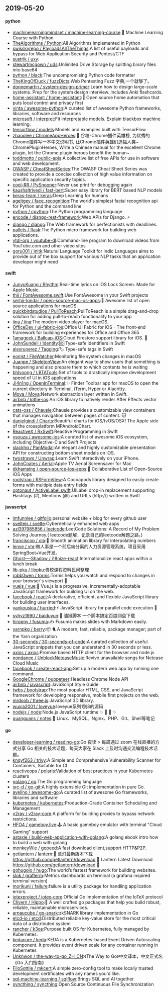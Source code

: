 ## 2019-05-20

#### python
* [machinelearningmindset / machine-learning-course](https://github.com/machinelearningmindset/machine-learning-course):💬
Machine Learning Course with Python
* [TheAlgorithms / Python](https://github.com/TheAlgorithms/Python):All Algorithms implemented in Python
* [swisskyrepo / PayloadsAllTheThings](https://github.com/swisskyrepo/PayloadsAllTheThings):A list of useful payloads and bypass for Web Application Security and Pentest/CTF
* [sustrik / uxy](https://github.com/sustrik/uxy):
* [stewartmcgown / uds](https://github.com/stewartmcgown/uds):Unlimited Drive Storage by splitting binary files into base64
* [python / black](https://github.com/python/black):The uncompromising Python code formatter
* [TheKingOfDuck / fuzzDicts](https://github.com/TheKingOfDuck/fuzzDicts):Web Pentesting Fuzz 字典,一个就够了。
* [donnemartin / system-design-primer](https://github.com/donnemartin/system-design-primer):Learn how to design large-scale systems. Prep for the system design interview. Includes Anki flashcards.
* [home-assistant / home-assistant](https://github.com/home-assistant/home-assistant):🏡
Open source home automation that puts local control and privacy first
* [vinta / awesome-python](https://github.com/vinta/awesome-python):A curated list of awesome Python frameworks, libraries, software and resources
* [microsoft / interpret](https://github.com/microsoft/interpret):Fit interpretable models. Explain blackbox machine learning.
* [tensorflow / models](https://github.com/tensorflow/models):Models and examples built with TensorFlow
* [zhaoolee / ChromeAppHeroes](https://github.com/zhaoolee/ChromeAppHeroes):🌈
谷粒-Chrome插件英雄榜, 为优秀的Chrome插件写一本中文说明书, 让Chrome插件英雄们造福人类~ ChromePluginHeroes, Write a Chinese manual for the excellent Chrome plugin, let the Chrome plugin heroes benefit the human~
* [toddmotto / public-apis](https://github.com/toddmotto/public-apis):A collective list of free APIs for use in software and web development.
* [OWASP / CheatSheetSeries](https://github.com/OWASP/CheatSheetSeries):The OWASP Cheat Sheet Series was created to provide a concise collection of high value information on specific application security topics.
* [cool-RR / PySnooper](https://github.com/cool-RR/PySnooper):Never use print for debugging again
* [kaushaltrivedi / fast-bert](https://github.com/kaushaltrivedi/fast-bert):Super easy library for BERT based NLP models
* [keras-team / keras](https://github.com/keras-team/keras):Deep Learning for humans
* [ageitgey / face_recognition](https://github.com/ageitgey/face_recognition):The world's simplest facial recognition api for Python and the command line
* [python / cpython](https://github.com/python/cpython):The Python programming language
* [encode / django-rest-framework](https://github.com/encode/django-rest-framework):Web APIs for Django.
⚡️
* [django / django](https://github.com/django/django):The Web framework for perfectionists with deadlines.
* [pallets / flask](https://github.com/pallets/flask):The Python micro framework for building web applications.
* [ytdl-org / youtube-dl](https://github.com/ytdl-org/youtube-dl):Command-line program to download videos from YouTube.com and other video sites
* [goru001 / inltk](https://github.com/goru001/inltk):Natural Language Toolkit for Indic Languages aims to provide out of the box support for various NLP tasks that an application developer might need

#### swift
* [JunyuKuang / Rhythm](https://github.com/JunyuKuang/Rhythm):Real-time lyrics on iOS Lock Screen. Made for Apple Music.
* [thii / FontAwesome.swift](https://github.com/thii/FontAwesome.swift):Use FontAwesome in your Swift projects
* [serhii-londar / open-source-mac-os-apps](https://github.com/serhii-londar/open-source-mac-os-apps):🚀
Awesome list of open source applications for macOS.
* [quickbirdstudios / PullToReach](https://github.com/quickbirdstudios/PullToReach):PullToReach is a simple drag-and-drop solution for adding pull-to-reach functionality to your app
* [iina / iina](https://github.com/iina/iina):The modern video player for macOS.
* [OfficeDev / ui-fabric-ios](https://github.com/OfficeDev/ui-fabric-ios):Office UI Fabric for iOS - The front-end framework for building experiences for Office and Office 365
* [1amageek / Ballcap-iOS](https://github.com/1amageek/Ballcap-iOS):Cloud Firestore support library for iOS. 🧢
* [JohnSundell / Identity](https://github.com/JohnSundell/Identity):🆔
Type-safe identifiers in Swift
* [alexruperez / Tagging](https://github.com/alexruperez/Tagging):🏷
Type-safe tags in Swift
* [eonist / FileWatcher](https://github.com/eonist/FileWatcher):Monitoring file system changes in macOS
* [Juanpe / SkeletonView](https://github.com/Juanpe/SkeletonView):An elegant way to show users that something is happening and also prepare them to which contents he is waiting
* [bhlvoong / LBTATools](https://github.com/bhlvoong/LBTATools):Set of tools to drastically improve development speed of UI in iOS applications
* [Ji4n1ng / OpenInTerminal](https://github.com/Ji4n1ng/OpenInTerminal):✨
Finder Toolbar app for macOS to open the current directory in Terminal, iTerm, Hyper or Alacritty.
* [Moya / Moya](https://github.com/Moya/Moya):Network abstraction layer written in Swift.
* [airbnb / lottie-ios](https://github.com/airbnb/lottie-ios):An iOS library to natively render After Effects vector animations
* [cats-oss / Chausie](https://github.com/cats-oss/Chausie):Chausie provides a customizable view containers that manages navigation between pages of content.
🐱
* [danielgindi / Charts](https://github.com/danielgindi/Charts):Beautiful charts for iOS/tvOS/OSX! The Apple side of the crossplatform MPAndroidChart.
* [ReactiveX / RxSwift](https://github.com/ReactiveX/RxSwift):Reactive Programming in Swift
* [vsouza / awesome-ios](https://github.com/vsouza/awesome-ios):A curated list of awesome iOS ecosystem, including Objective-C and Swift Projects
* [slackhq / PanModal](https://github.com/slackhq/PanModal):An elegant and highly customizable presentation API for constructing bottom sheet modals on iOS.
* [twostraws / Unwrap](https://github.com/twostraws/Unwrap):Learn Swift interactively on your iPhone.
* [JohnCoates / Aerial](https://github.com/JohnCoates/Aerial):Apple TV Aerial Screensaver for Mac
* [dkhamsing / open-source-ios-apps](https://github.com/dkhamsing/open-source-ios-apps):📱
Collaborative List of Open-Source iOS Apps
* [rootstrap / RSFormView](https://github.com/rootstrap/RSFormView):A Cocoapods library designed to easily create forms with multiple data entry fields
* [optonaut / ActiveLabel.swift](https://github.com/optonaut/ActiveLabel.swift):UILabel drop-in replacement supporting Hashtags (#), Mentions (@) and URLs (http://) written in Swift

#### javascript
* [imfunniee / gitfolio](https://github.com/imfunniee/gitfolio):personal website + blog for every github user
* [sveltejs / svelte](https://github.com/sveltejs/svelte):Cybernetically enhanced web apps
* [azl397985856 / leetcode](https://github.com/azl397985856/leetcode):LeetCode Solutions: A Record of My Problem Solving Journey.( leetcode题解，记录自己的leetcode解题之路。)
* [franciscop / ola](https://github.com/franciscop/ola):🌊
Smooth animation library for interpolating numbers
* [lenve / vhr](https://github.com/lenve/vhr):微人事是一个前后端分离的人力资源管理系统，项目采用SpringBoot+Vue开发。
* [Ghost---Shadow / i18nize-react](https://github.com/Ghost---Shadow/i18nize-react):Internationalize react apps within a lunch break
* [lib-pku / libpku](https://github.com/lib-pku/libpku):贵校课程资料民间整理
* [robb0wen / tornis](https://github.com/robb0wen/tornis):Tornis helps you watch and respond to changes in your browser's viewport
🌲
* [vuejs / vue](https://github.com/vuejs/vue):🖖
Vue.js is a progressive, incrementally-adoptable JavaScript framework for building UI on the web.
* [facebook / react](https://github.com/facebook/react):A declarative, efficient, and flexible JavaScript library for building user interfaces.
* [yankouskia / hurried](https://github.com/yankouskia/hurried):⚡️
JavaScript library for parallel code execution
🔀
* [syhyz1990 / baiduyun](https://github.com/syhyz1990/baiduyun):🖖
油猴脚本 一个脚本搞定百度网盘下载
* [hiroppy / fusuma](https://github.com/hiroppy/fusuma):✍️
Fusuma makes slides with Markdown easily.
* [yarnpkg / berry](https://github.com/yarnpkg/berry):📦
🐈
A modern, fast, reliable, package manager; part of the Yarn organization
* [30-seconds / 30-seconds-of-code](https://github.com/30-seconds/30-seconds-of-code):A curated collection of useful JavaScript snippets that you can understand in 30 seconds or less.
* [axios / axios](https://github.com/axios/axios):Promise based HTTP client for the browser and node.js
* [nondanee / UnblockNeteaseMusic](https://github.com/nondanee/UnblockNeteaseMusic):Revive unavailable songs for Netease Cloud Music
* [facebook / create-react-app](https://github.com/facebook/create-react-app):Set up a modern web app by running one command.
* [GoogleChrome / puppeteer](https://github.com/GoogleChrome/puppeteer):Headless Chrome Node API
* [airbnb / javascript](https://github.com/airbnb/javascript):JavaScript Style Guide
* [twbs / bootstrap](https://github.com/twbs/bootstrap):The most popular HTML, CSS, and JavaScript framework for developing responsive, mobile first projects on the web.
* [mrdoob / three.js](https://github.com/mrdoob/three.js):JavaScript 3D library.
* [wuxia2001 / loveyue](https://github.com/wuxia2001/loveyue):loveyue系列1到8的源码
* [nodejs / node](https://github.com/nodejs/node):Node.js JavaScript runtime
✨
🐢
🚀
✨
* [guanguans / notes](https://github.com/guanguans/notes):📔
Linux、MySQL、Nginx、PHP、Git、Shell等笔记

#### go
* [developer-learning / reading-go](https://github.com/developer-learning/reading-go):Go 夜读 > 每周通过 zoom 在线直播的方式分享 Go 相关的技术话题，每天大家在 Slack 上及时沟通交流编程技术话题。
* [knqyf263 / trivy](https://github.com/knqyf263/trivy):A Simple and Comprehensive Vulnerability Scanner for Containers, Suitable for CI
* [reactiveops / polaris](https://github.com/reactiveops/polaris):Validation of best practices in your Kubernetes clusters
* [golang / go](https://github.com/golang/go):The Go programming language
* [src-d / go-git](https://github.com/src-d/go-git):A highly extensible Git implementation in pure Go.
* [avelino / awesome-go](https://github.com/avelino/awesome-go):A curated list of awesome Go frameworks, libraries and software
* [kubernetes / kubernetes](https://github.com/kubernetes/kubernetes):Production-Grade Container Scheduling and Management
* [v2ray / v2ray-core](https://github.com/v2ray/v2ray-core):A platform for building proxies to bypass network restrictions.
* [HFO4 / gameboy.live](https://github.com/HFO4/gameboy.live):🕹️
A basic gameboy emulator with terminal "Cloud Gaming" support
* [astaxie / build-web-application-with-golang](https://github.com/astaxie/build-web-application-with-golang):A golang ebook intro how to build a web with golang
* [monkeyWie / gopeed](https://github.com/monkeyWie/gopeed):A fast download client,support HTTP&P2P.
* [getlantern / lantern](https://github.com/getlantern/lantern):🔴
蓝灯最新版本下载 https://github.com/getlantern/download
🔴
Lantern Latest Download https://github.com/getlantern/download
🔴
* [gohugoio / hugo](https://github.com/gohugoio/hugo):The world’s fastest framework for building websites.
* [slok / grafterm](https://github.com/slok/grafterm):Metrics dashboards on terminal (a grafana inspired terminal version)
* [morikuni / failure](https://github.com/morikuni/failure):failure is a utility package for handling application errors.
* [iotexproject / iotex-core](https://github.com/iotexproject/iotex-core):Official Go implementation of the IoTeX protocol
* [Clivern / Hippo](https://github.com/Clivern/Hippo):💨
A well crafted go packages that help you build robust, reliable, maintainable microservices.
* [arnaucube / go-snark](https://github.com/arnaucube/go-snark):zkSNARK library implementation in Go
* [etcd-io / etcd](https://github.com/etcd-io/etcd):Distributed reliable key-value store for the most critical data of a distributed system
* [rancher / k3os](https://github.com/rancher/k3os):Purpose built OS for Kubernetes, fully managed by Kubernetes.
* [kedacore / keda](https://github.com/kedacore/keda):KEDA is a Kubernetes-based Event Driven Autoscaling component. It provides event driven scale for any container running in Kubernetes
* [Unknwon / the-way-to-go_ZH_CN](https://github.com/Unknwon/the-way-to-go_ZH_CN):《The Way to Go》中文译本，中文正式名《Go 入门指南》
* [FiloSottile / mkcert](https://github.com/FiloSottile/mkcert):A simple zero-config tool to make locally trusted development certificates with any names you'd like.
* [sql-machine-learning / sqlflow](https://github.com/sql-machine-learning/sqlflow):Brings SQL and AI together.
* [syncthing / syncthing](https://github.com/syncthing/syncthing):Open Source Continuous File Synchronization
